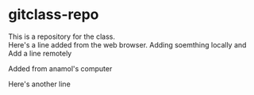 # gitclass-repo
This is a repository for the class.  
Here's a line added from the web browser.
Adding soemthing locally and Add a line remotely

Added from anamol's computer

Here's another line

